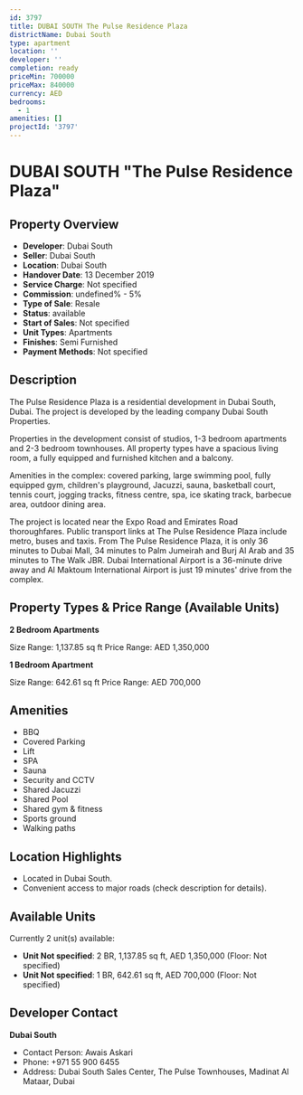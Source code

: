 ```yaml
---
id: 3797
title: DUBAI SOUTH The Pulse Residence Plaza
districtName: Dubai South
type: apartment
location: ''
developer: ''
completion: ready
priceMin: 700000
priceMax: 840000
currency: AED
bedrooms:
  - 1
amenities: []
projectId: '3797'
---
```


# DUBAI SOUTH "The Pulse Residence Plaza"

## Property Overview
- **Developer**: Dubai South
- **Seller**: Dubai South
- **Location**: Dubai South
- **Handover Date**: 13 December 2019
- **Service Charge**: Not specified
- **Commission**: undefined% - 5%
- **Type of Sale**: Resale
- **Status**: available
- **Start of Sales**: Not specified
- **Unit Types**: Apartments
- **Finishes**: Semi Furnished
- **Payment Methods**: Not specified

## Description
The Pulse Residence Plaza is a residential development in Dubai South, Dubai. The project is developed by the leading company Dubai South Properties.

Properties in the development consist of studios, 1-3 bedroom apartments and 2-3 bedroom townhouses. All property types have a spacious living room, a fully equipped and furnished kitchen and a balcony. 

Amenities in the complex: covered parking, large swimming pool, fully equipped gym, children's playground, Jacuzzi, sauna, basketball court, tennis court, jogging tracks, fitness centre, spa, ice skating track, barbecue area, outdoor dining area. 

The project is located near the Expo Road and Emirates Road thoroughfares. Public transport links at The Pulse Residence Plaza include metro, buses and taxis. From The Pulse Residence Plaza, it is only 36 minutes to Dubai Mall, 34 minutes to Palm Jumeirah and Burj Al Arab and 35 minutes to The Walk JBR. Dubai International Airport is a 36-minute drive away and Al Maktoum International Airport is just 19 minutes' drive from the complex.

## Property Types & Price Range (Available Units)
**2 Bedroom Apartments**

Size Range: 1,137.85 sq ft
Price Range: AED 1,350,000

**1 Bedroom Apartment**

Size Range: 642.61 sq ft
Price Range: AED 700,000

## Amenities
- BBQ
- Covered Parking
- Lift
- SPA
- Sauna
- Security and CCTV
- Shared Jacuzzi
- Shared Pool
- Shared gym & fitness
- Sports ground
- Walking paths

## Location Highlights
- Located in Dubai South.
- Convenient access to major roads (check description for details).

## Available Units
Currently 2 unit(s) available:
- **Unit Not specified**: 2 BR, 1,137.85 sq ft, AED 1,350,000 (Floor: Not specified)
- **Unit Not specified**: 1 BR, 642.61 sq ft, AED 700,000 (Floor: Not specified)

## Developer Contact
**Dubai South**
- Contact Person: Awais Askari
- Phone: +971 55 900 6455
- Address: Dubai South Sales Center, The Pulse Townhouses, Madinat Al Mataar, Dubai
